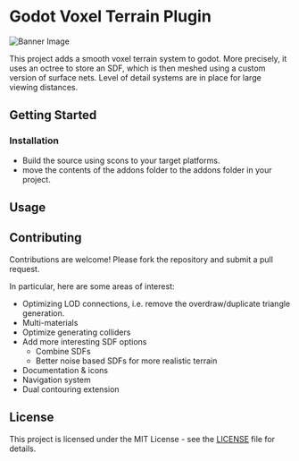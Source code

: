 # Godot Voxel Terrain Plugin

![Banner Image](https://github.com/JorisAR/GDVoxelTerrain/blob/main/banner.png?raw=true)

This project adds a smooth voxel terrain system to godot. 
More precisely, it uses an octree to store an SDF, which is then meshed using a custom version of surface nets. Level of detail systems are in place for large viewing distances.


## Getting Started

### Installation

- Build the source using scons to your target platforms.
- move the contents of the addons folder to the addons folder in your project.

## Usage

## Contributing

Contributions are welcome! Please fork the repository and submit a pull request.

In particular, here are some areas of interest:
- Optimizing LOD connections, i.e. remove the overdraw/duplicate triangle generation.
- Multi-materials
- Optimize generating colliders
- Add more interesting SDF options
    - Combine SDFs
    - Better noise based SDFs for more realistic terrain
- Documentation & icons
- Navigation system
- Dual contouring extension

## License

This project is licensed under the MIT License - see the [LICENSE](LICENSE) file for details.
